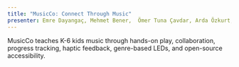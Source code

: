 ```yaml
---
title: "MusicCo: Connect Through Music"
presenter: Emre Dayangaç, Mehmet Bener,  Ömer Tuna Çavdar, Arda Özkurt, Alp Efe Genç, Sedat Yalçın
---
```


MusicCo teaches K-6 kids music through hands-on play, collaboration, progress tracking, haptic feedback, genre-based LEDs, and open-source accessibility.
